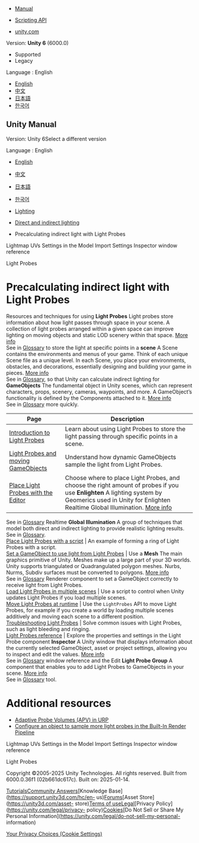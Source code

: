 [](https://docs.unity3d.com)

  * [Manual](../Manual/index.html)
  * [Scripting API](../ScriptReference/index.html)

  * [unity.com](https://unity.com/)

Version: **Unity 6** (6000.0)

  * Supported
  * Legacy

Language : English

  * [English](/Manual/LightProbes-landing.html)
  * [中文](/cn/current/Manual/LightProbes-landing.html)
  * [日本語](/ja/current/Manual/LightProbes-landing.html)
  * [한국어](/kr/current/Manual/LightProbes-landing.html)

[](https://docs.unity3d.com)

## Unity Manual

Version: Unity 6Select a different version

Language : English

  * [English](/Manual/LightProbes-landing.html)
  * [中文](/cn/current/Manual/LightProbes-landing.html)
  * [日本語](/ja/current/Manual/LightProbes-landing.html)
  * [한국어](/kr/current/Manual/LightProbes-landing.html)

  * [Lighting](LightingOverview.html)
  * [Direct and indirect lighting](direct-and-indirect-lighting.html)
  * Precalculating indirect light with Light Probes

[](LightingGiUvs-Reference.html)

Lightmap UVs Settings in the Model Import Settings Inspector window reference

[](LightProbes.html)

Light Probes

# Precalculating indirect light with Light Probes

Resources and techniques for using **Light Probes** Light probes store
information about how light passes through space in your scene. A collection
of light probes arranged within a given space can improve lighting on moving
objects and static LOD scenery within that space. [More
info](LightProbes.html)  
See in [Glossary](Glossary.html#LightProbe) to store the light at specific
points in a **scene** A Scene contains the environments and menus of your
game. Think of each unique Scene file as a unique level. In each Scene, you
place your environments, obstacles, and decorations, essentially designing and
building your game in pieces. [More info](CreatingScenes.html)  
See in [Glossary](Glossary.html#Scene), so that Unity can calculate indirect
lighting for **GameObjects** The fundamental object in Unity scenes, which can
represent characters, props, scenery, cameras, waypoints, and more. A
GameObject’s functionality is defined by the Components attached to it. [More
info](class-GameObject.html)  
See in [Glossary](Glossary.html#GameObject) more quickly.

**Page** | **Description**  
---|---  
[Introduction to Light Probes](LightProbes.html) | Learn about using Light Probes to store the light passing through specific points in a scene.  
[Light Probes and moving GameObjects](LightProbes-MovingObjects.html) | Understand how dynamic GameObjects sample the light from Light Probes.  
[Place Light Probes with the Editor](class-LightProbeGroup.html) | Choose where to place Light Probes, and choose the right amount of probes if you use **Enlighten** A lighting system by Geomerics used in Unity for Enlighten Realtime Global Illumination. [More info](https://www.siliconstudio.co.jp/en/products-service/enlighten/)  
See in [Glossary](Glossary.html#Enlighten) Realtime **Global Illumination** A
group of techniques that model both direct and indirect lighting to provide
realistic lighting results.  
See in [Glossary](Glossary.html#globalillumination).  
[Place Light Probes with a script](LightProbes-Placing-Scripting.html) | An example of forming a ring of Light Probes with a script.  
[Set a GameObject to use light from Light Probes](LightProbes-MeshRenderer.html) | Use a **Mesh** The main graphics primitive of Unity. Meshes make up a large part of your 3D worlds. Unity supports triangulated or Quadrangulated polygon meshes. Nurbs, Nurms, Subdiv surfaces must be converted to polygons. [More info](mesh.html)  
See in [Glossary](Glossary.html#Mesh) Renderer component to set a GameObject
correctly to receive light from Light Probes.  
[Load Light Probes in multiple scenes](light-probes-and-scene-loading.html) | Use a script to control when Unity updates Light Probes if you load multiple scenes.  
[Move Light Probes at runtime](LightProbes-Moving.html) | Use the `LightProbes` API to move Light Probes, for example if you create a world by loading multiple scenes additively and moving each scene to a different position.  
[Troubleshooting Light Probes](light-probes-troubleshooting.html) | Solve common issues with Light Probes, such as light bleeding and ringing.  
[Light Probes reference](LightProbes-Reference.html) | Explore the properties and settings in the Light Probe component **Inspector** A Unity window that displays information about the currently selected GameObject, asset or project settings, allowing you to inspect and edit the values. [More info](UsingTheInspector.html)  
See in [Glossary](Glossary.html#Inspector) window reference and the Edit
**Light Probe Group** A component that enables you to add Light Probes to
GameObjects in your scene. [More info](class-LightProbeGroup.html)  
See in [Glossary](Glossary.html#LightProbeGroup) tool.  
  
# Additional resources

  * [Adaptive Probe Volumes (APV) in URP](urp/probevolumes.html)
  * [Configure an object to sample more light probes in the Built-In Render Pipeline](LightProbeProxyVolume-landing.html)

[](LightingGiUvs-Reference.html)

Lightmap UVs Settings in the Model Import Settings Inspector window reference

[](LightProbes.html)

Light Probes

Copyright ©2005-2025 Unity Technologies. All rights reserved. Built from
6000.0.36f1 (02b661dc617c). Built on: 2025-01-14.

[Tutorials](https://learn.unity.com/)[Community
Answers](https://answers.unity3d.com)[Knowledge
Base](https://support.unity3d.com/hc/en-
us)[Forums](https://forum.unity3d.com)[Asset Store](https://unity3d.com/asset-
store)[Terms of
use](https://docs.unity3d.com/Manual/TermsOfUse.html)[Legal](https://unity.com/legal)[Privacy
Policy](https://unity.com/legal/privacy-
policy)[Cookies](https://unity.com/legal/cookie-policy)[Do Not Sell or Share
My Personal Information](https://unity.com/legal/do-not-sell-my-personal-
information)

[Your Privacy Choices (Cookie Settings)](javascript:void\(0\);)

